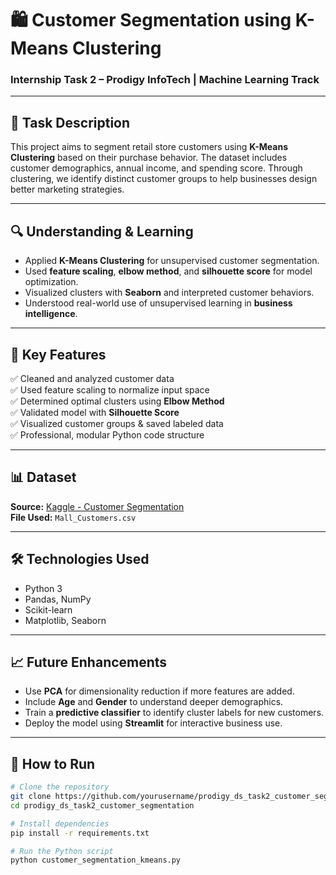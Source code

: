 # 🛍️ Customer Segmentation using K-Means Clustering
### Internship Task 2 – Prodigy InfoTech | Machine Learning Track

---

## 📌 Task Description
This project aims to segment retail store customers using **K-Means Clustering** based on their purchase behavior. The dataset includes customer demographics, annual income, and spending score. Through clustering, we identify distinct customer groups to help businesses design better marketing strategies.

---

## 🔍 Understanding & Learning

- Applied **K-Means Clustering** for unsupervised customer segmentation.
- Used **feature scaling**, **elbow method**, and **silhouette score** for model optimization.
- Visualized clusters with **Seaborn** and interpreted customer behaviors.
- Understood real-world use of unsupervised learning in **business intelligence**.

---

## 🚀 Key Features

✅ Cleaned and analyzed customer data  
✅ Used feature scaling to normalize input space  
✅ Determined optimal clusters using **Elbow Method**  
✅ Validated model with **Silhouette Score**  
✅ Visualized customer groups & saved labeled data  
✅ Professional, modular Python code structure

---

## 📊 Dataset
**Source:** [Kaggle - Customer Segmentation](https://www.kaggle.com/datasets/vjchoudhary7/customer-segmentation-tutorial-in-python)  
**File Used:** `Mall_Customers.csv`

---

## 🛠️ Technologies Used

- Python 3
- Pandas, NumPy
- Scikit-learn
- Matplotlib, Seaborn

---

## 📈 Future Enhancements

- Use **PCA** for dimensionality reduction if more features are added.
- Include **Age** and **Gender** to understand deeper demographics.
- Train a **predictive classifier** to identify cluster labels for new customers.
- Deploy the model using **Streamlit** for interactive business use.

---

## 🧪 How to Run

```bash
# Clone the repository
git clone https://github.com/yourusername/prodigy_ds_task2_customer_segmentation.git
cd prodigy_ds_task2_customer_segmentation

# Install dependencies
pip install -r requirements.txt

# Run the Python script
python customer_segmentation_kmeans.py
